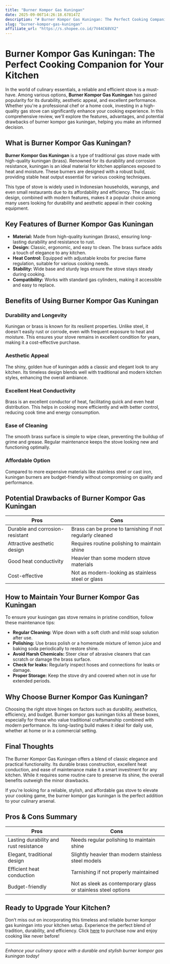 ```yaml
---
title: "Burner Kompor Gas Kuningan"
date: 2025-09-06T14:26:18.678147Z
description: "# Burner Kompor Gas Kuningan: The Perfect Cooking Companion for Your Kitchen..."
slug: "burner-kompor-gas-kuningan"
affiliate_url: "https://s.shopee.co.id/7V44C68VX2"
---
```

# Burner Kompor Gas Kuningan: The Perfect Cooking Companion for Your Kitchen

In the world of culinary essentials, a reliable and efficient stove is a must-have. Among various options, **Burner Kompor Gas Kuningan** has gained popularity for its durability, aesthetic appeal, and excellent performance. Whether you're a professional chef or a home cook, investing in a high-quality gas stove can significantly enhance your cooking experience. In this comprehensive review, we'll explore the features, advantages, and potential drawbacks of burner kompor gas kuningan, helping you make an informed decision.

## What is Burner Kompor Gas Kuningan?

**Burner Kompor Gas Kuningan** is a type of traditional gas stove made with high-quality kuningan (brass). Renowned for its durability and corrosion resistance, kuningan is an ideal material for kitchen appliances exposed to heat and moisture. These burners are designed with a robust build, providing stable heat output essential for various cooking techniques.

This type of stove is widely used in Indonesian households, warungs, and even small restaurants due to its affordability and efficiency. The classic design, combined with modern features, makes it a popular choice among many users looking for durability and aesthetic appeal in their cooking equipment.

## Key Features of Burner Kompor Gas Kuningan

- **Material:** Made from high-quality kuningan (brass), ensuring long-lasting durability and resistance to rust.
- **Design:** Classic, ergonomic, and easy to clean. The brass surface adds a touch of elegance to any kitchen.
- **Heat Control:** Equipped with adjustable knobs for precise flame regulation, suitable for various cooking needs.
- **Stability:** Wide base and sturdy legs ensure the stove stays steady during cooking.
- **Compatibility:** Works with standard gas cylinders, making it accessible and easy to replace.

## Benefits of Using Burner Kompor Gas Kuningan

### Durability and Longevity

Kuningan or brass is known for its resilient properties. Unlike steel, it doesn't easily rust or corrode, even with frequent exposure to heat and moisture. This ensures your stove remains in excellent condition for years, making it a cost-effective purchase.

### Aesthetic Appeal

The shiny, golden hue of kuningan adds a classic and elegant look to any kitchen. Its timeless design blends well with traditional and modern kitchen styles, enhancing the overall ambiance.

### Excellent Heat Conductivity

Brass is an excellent conductor of heat, facilitating quick and even heat distribution. This helps in cooking more efficiently and with better control, reducing cook time and energy consumption.

### Ease of Cleaning

The smooth brass surface is simple to wipe clean, preventing the buildup of grime and grease. Regular maintenance keeps the stove looking new and functioning optimally.

### Affordable Option

Compared to more expensive materials like stainless steel or cast iron, kuningan burners are budget-friendly without compromising on quality and performance.

## Potential Drawbacks of Burner Kompor Gas Kuningan

| Pros                                       | Cons                                                |
|--------------------------------------------|-----------------------------------------------------|
| Durable and corrosion-resistant           | Brass can be prone to tarnishing if not regularly cleaned |
| Attractive aesthetic design                | Requires routine polishing to maintain shine     |
| Good heat conductivity                     | Heavier than some modern stove materials          |
| Cost-effective                              | Not as modern-looking as stainless steel or glass |

## How to Maintain Your Burner Kompor Gas Kuningan

To ensure your kusingan gas stove remains in pristine condition, follow these maintenance tips:

- **Regular Cleaning:** Wipe down with a soft cloth and mild soap solution after use.
- **Polishing:** Use brass polish or a homemade mixture of lemon juice and baking soda periodically to restore shine.
- **Avoid Harsh Chemicals:** Steer clear of abrasive cleaners that can scratch or damage the brass surface.
- **Check for leaks:** Regularly inspect hoses and connections for leaks or damage.
- **Proper Storage:** Keep the stove dry and covered when not in use for extended periods.

## Why Choose Burner Kompor Gas Kuningan?

Choosing the right stove hinges on factors such as durability, aesthetics, efficiency, and budget. Burner kompor gas kuningan ticks all these boxes, especially for those who value traditional craftsmanship combined with modern performance. Its long-lasting build makes it ideal for daily use, whether at home or in a commercial setting.

## Final Thoughts

The Burner Kompor Gas Kuningan offers a blend of classic elegance and practical functionality. Its durable brass construction, excellent heat conduction, and ease of maintenance make it a smart investment for any kitchen. While it requires some routine care to preserve its shine, the overall benefits outweigh the minor drawbacks.

If you're looking for a reliable, stylish, and affordable gas stove to elevate your cooking game, the burner kompor gas kuningan is the perfect addition to your culinary arsenal.

## Pros & Cons Summary

| Pros                                         | Cons                                                     |
|----------------------------------------------|----------------------------------------------------------|
| Lasting durability and rust resistance     | Needs regular polishing to maintain shine             |
| Elegant, traditional design                 | Slightly heavier than modern stainless steel models  |
| Efficient heat conduction                    | Tarnishing if not properly maintained               |
| Budget-friendly                              | Not as sleek as contemporary glass or stainless steel options |

## Ready to Upgrade Your Kitchen?

Don’t miss out on incorporating this timeless and reliable burner kompor gas kuningan into your kitchen setup. Experience the perfect blend of tradition, durability, and efficiency. Click [here](https://s.shopee.co.id/7V44C68VX2) to purchase now and enjoy cooking like never before!

---

*Enhance your culinary space with a durable and stylish burner kompor gas kuningan today!*